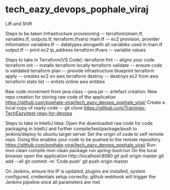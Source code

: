 # tech_eazy_devops_pophale_viraj
Lift and Shift


Steps to be taken
Infrastructure provisioning -- terraform(main.tf, variables.tf, outputs.tf, terraform.tfvars)
main.tf -- ec2 provision, provider information
variables.tf -- datatypes alongwith all variables used in main.tf
output.tf -- print ec2 ip_address
terraform.tfvars -- variable values

Steps to take in Terraform(VS Code):
terraform fmt -- aligns your code
terraform init -- installs terraform locally
terraform validate -- ensure code is validated
terraform plan -- provide infrastructure blueprint
terraform apply -- creates ec2 on aws
terraform destroy -- destroys ec2 from aws
terraform state list -- enlists online aws entities

Raw code movement from java.class --java.jar -- artefact creation:
New repo creation for storing raw code of the application https://github.com/pophale-viraj/tech_eazy_devops_pophale_viraj/
Create a local copy of ready code -- git clone https://github.com/Trainings-TechEazy/test-repo-for-devops

Steps to take in IntelliJ Idea:
Open the downloaded raw code for code packaging in IntelliJ and further compile/test/package/push to jenkins/deploy to ubuntu target server
Set the origin of code to self remote repo. Doing this enables your code to be pushed to the remote repository https://github.com/pophale-viraj/tech_eazy_devops_pophale_viraj/
Run:
mvn clean compile
mvn clean package
run spring-boot:run
On the local browser open the application http://localhost:8080
git pull origin master
git add --all
git commit -m 'Code push'
git push origin master

On Jenkins, ensure the IP is updated, plugins are installed, system configured, credentials setup correctly; github webhook will trigger the Jenkins pipeline once all parameters are met
